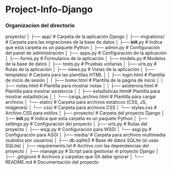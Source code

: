 
# Project-Info-Django
### Organizacion del directorio 

proyecto/
│
├── app/                     # Carpeta de la aplicación Django
│   ├── migrations/          # Carpeta para las migraciones de la base de datos
│   ├── __init__.py         # Indica que esta carpeta es un paquete Python
│   ├── admin.py            # Configuración del panel de administración
│   ├── apps.py             # Configuración de la aplicación
│   ├── forms.py            # Formularios de la aplicación
│   ├── models.py           # Modelos de la base de datos
│   ├── tests.py            # Pruebas unitarias
│   ├── urls.py             # Rutas de la aplicación
│   ├── views.py            # Vistas de la aplicación
│   ├── templates/          # Carpeta para las plantillas HTML
│   │   ├── login.html      # Plantilla de inicio de sesión
│   │   ├── home.html       # Plantilla de la página de inicio
│   │   ├── notas.html      # Plantilla para mostrar notas
│   │   ├── asistencia.html  # Plantilla para mostrar asistencia
│   │   ├── estadisticas.html# Plantilla para mostrar estadísticas
│   │   └── carga_archivo.html # Plantilla para cargar archivos
│   └── static/             # Carpeta para archivos estáticos (CSS, JS, imágenes)
│       └── css/            # Carpeta para archivos CSS
│           └── styles.css  # Archivo CSS para estilos
│
├── proyecto/               # Carpeta del proyecto Django
│   ├── __init__.py         # Indica que esta carpeta es un paquete Python
│   ├── settings.py         # Configuración del proyecto
│   ├── urls.py             # Rutas del proyecto
│   ├── wsgi.py             # Configuración para WSGI
│   └── asgi.py             # Configuración para ASGI
│
├── media/                  # Carpeta para archivos multimedia (subidos por usuarios)
│
├── db.sqlite3              # Base de datos SQLite (si usas SQLite)
│
├── requirements.txt        # Archivo con las dependencias del proyecto
│
├── manage.py                # Script para gestionar el proyecto Django
│
├── .gitignore              # Archivos y carpetas que Git debe ignorar
│
└── README.md               # Documentación del proyecto
